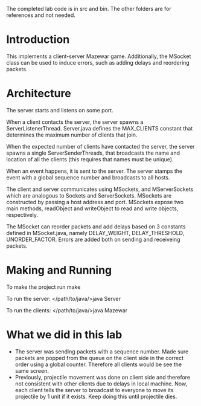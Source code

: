 The completed lab code is in src and bin. The other folders are for references and not needed.

Introduction
============
This implements a client-server Mazewar game. 
Additionally, the MSocket class can be used to 
induce errors, such as adding delays and reordering packets.


Architecture
============
The server starts and listens on some port.

When a client contacts the server, the server spawns a 
ServerListenerThread. Server.java defines the MAX_CLIENTS constant 
that determines the maximum number of clients that join.

When the expected number of clients have contacted the 
server, the server spawns a single ServerSenderThreads, that broadcasts 
the name and location of all the clients (this requires that names
must be unique).

When an event happens, it is sent to the server. The server
stamps the event with a global sequence number and broadcasts to all 
hosts.

The client and server communicates using MSockets, and MServerSockets
which are analogous to Sockets and ServerSockets. MSockets are 
constructed by passing a host address and port. MSockets expose two 
main methods, readObject and writeObject to read and write objects, respectively. 

The MSocket can reorder packets and add delays based on 
3 constants defined in MSocket.java, namely DELAY_WEIGHT, DELAY_THRESHOLD, 
UNORDER_FACTOR. Errors are added both on sending and receiveing packets.


Making and Running
==================
To make the project run
make

To run the server:
</path/to/java/>java Server <listening port>

To run the clients: 
</path/to/java/>java Mazewar <server host> <server port>


What we did in this lab
=======================
- The server was sending packets with a sequence number. Made sure packets are popped from the queue on the client side in the correct order using a global counter. Therefore all clients would be see the same screen.
- Previously, projectile movement was done on client side and therefore not consistent with other clients due to delays in local machine.
Now, each client tells the server to broadcast to everyone to move its projectile by 1 unit if it exists. Keep doing this until projectile dies.



